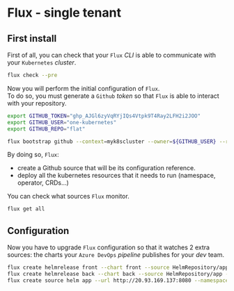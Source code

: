 # Flux - single tenant

## First install

First of all, you can check that your `Flux` _CLI_ is able to communicate with your `Kubernetes` _cluster_.

```bash
flux check --pre
```

Now you will perform the initial configuration of `Flux`.  
To do so, you must generate a `Github` _token_ so that `Flux` is able to interact with your repository.

```bash
export GITHUB_TOKEN="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"
export GITHUB_USER="one-kubernetes"
export GITHUB_REPO="flat"

flux bootstrap github --context=myk8scluster --owner=${GITHUB_USER} --repository=${GITHUB_REPO} --personal --branch=main --path=clusters/mycluster
```

By doing so, `Flux`:
- create a Github source that will be its configuration reference.
- deploy all the kubernetes resources that it needs to run (namespace, operator, CRDs…)

You can check what sources `Flux` monitor.

```bash
flux get all
```

## Configuration

Now you have to upgrade `Flux` configuration so that it watches 2 extra sources: the charts your `Azure DevOps` _pipeline_ publishes for your _dev_ team.

```bash
flux create helmrelease front --chart front --source HelmRepository/app --namespace default
flux create helmrelease back --chart back --source HelmRepository/app --namespace default
flux create source helm app --url http://20.93.169.137:8080 --namespace default
```

